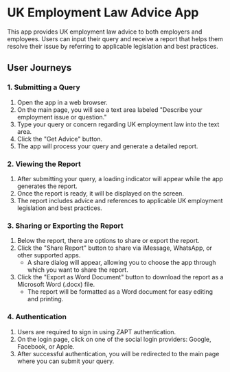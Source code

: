 # UK Employment Law Advice App

This app provides UK employment law advice to both employers and employees. Users can input their query and receive a report that helps them resolve their issue by referring to applicable legislation and best practices.

## User Journeys

### 1. Submitting a Query

1. Open the app in a web browser.
2. On the main page, you will see a text area labeled "Describe your employment issue or question."
3. Type your query or concern regarding UK employment law into the text area.
4. Click the "Get Advice" button.
5. The app will process your query and generate a detailed report.

### 2. Viewing the Report

1. After submitting your query, a loading indicator will appear while the app generates the report.
2. Once the report is ready, it will be displayed on the screen.
3. The report includes advice and references to applicable UK employment legislation and best practices.

### 3. Sharing or Exporting the Report

1. Below the report, there are options to share or export the report.
2. Click the "Share Report" button to share via iMessage, WhatsApp, or other supported apps.
   - A share dialog will appear, allowing you to choose the app through which you want to share the report.
3. Click the "Export as Word Document" button to download the report as a Microsoft Word (.docx) file.
   - The report will be formatted as a Word document for easy editing and printing.

### 4. Authentication

1. Users are required to sign in using ZAPT authentication.
2. On the login page, click on one of the social login providers: Google, Facebook, or Apple.
3. After successful authentication, you will be redirected to the main page where you can submit your query.
